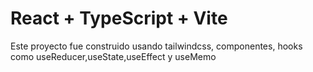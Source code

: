 # React + TypeScript + Vite

Este proyecto fue construido usando tailwindcss, componentes, hooks como useReducer,useState,useEffect y useMemo
